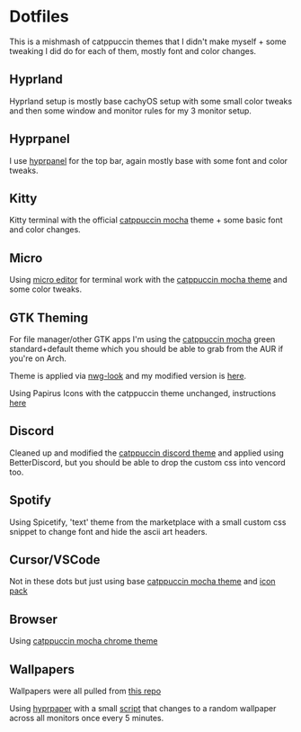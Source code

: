 # Dotfiles 
This is a mishmash of catppuccin themes that I didn't make myself + some tweaking I did do for each of them, mostly font and color changes.

## Hyprland
Hyprland setup is mostly base cachyOS setup with some small color tweaks and then some window and monitor rules for my 3 monitor setup.

## Hyprpanel
I use [hyprpanel](https://hyprpanel.com/) for the top bar, again mostly base with some font and color tweaks.

## Kitty
Kitty terminal with the official [catppuccin mocha](https://github.com/catppuccin/kitty) theme + some basic font and color changes.

## Micro
Using [micro editor](https://github.com/zyedidia/micro) for terminal work with the [catppuccin mocha theme](https://github.com/catppuccin/micro) and some color tweaks.

## GTK Theming
For file manager/other GTK apps I'm using the [catppuccin mocha](https://github.com/catppuccin/gtk/blob/main/docs/USAGE.md) green standard+default theme which you should be able to grab from the AUR if you're on Arch.

Theme is applied via [nwg-look](https://github.com/nwg-piotr/nwg-look) and my modified version is [here](https://github.com/rmaake1/dotfiles/tree/master/catppuccin-custom/.local/share/themes/catppuccin-custom).

Using Papirus Icons with the catppuccin theme unchanged, instructions [here](https://github.com/catppuccin/papirus-folders)

## Discord
Cleaned up and modified the [catppuccin discord theme](https://github.com/catppuccin/discord) and applied using BetterDiscord, but you should be able to drop the custom css into vencord too.

## Spotify
Using Spicetify, 'text' theme from the marketplace with a small custom css snippet to change font and hide the ascii art headers. 

## Cursor/VSCode
Not in these dots but just using base [catppuccin mocha theme](https://github.com/catppuccin/vscode) and [icon pack](https://marketplace.visualstudio.com/items?itemName=Catppuccin.catppuccin-vsc-icons)

## Browser
Using [catppuccin mocha chrome theme](https://chromewebstore.google.com/detail/catppuccin-chrome-theme-m/bkkmolkhemgaeaeggcmfbghljjjoofoh)

## Wallpapers
Wallpapers were all pulled from [this repo](https://github.com/orangci/walls-catppuccin-mocha)

Using [hyprpaper](https://wiki.hyprland.org/Hypr-Ecosystem/hyprpaper/) with a small [script](https://github.com/rmaake1/dotfiles/blob/master/hypr/.config/hypr/scripts/wallpapers.sh) that changes to a random wallpaper across all monitors once every 5 minutes.

